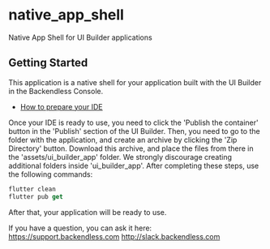 # native_app_shell

Native App Shell for UI Builder applications

## Getting Started

This application is a native shell for your application built with the UI Builder in the Backendless Console.

- [How to prepare your IDE](https://flutter.dev/docs/get-started/install/macos)

Once your IDE is ready to use, you need to click the 'Publish the container' button
in the 'Publish' section of the UI Builder.
Then, you need to go to the folder with the application, and create an archive by clicking the 'Zip Directory' button.
Download this archive, and place the files from there in the 'assets/ui_builder_app' folder.
We strongly discourage creating additional folders inside 'ui_builder_app'.
After completing these steps, use the following commands:
```dart
flutter clean
flutter pub get
```
After that, your application will be ready to use.

If you have a question, you can ask it here:
https://support.backendless.com
http://slack.backendless.com
